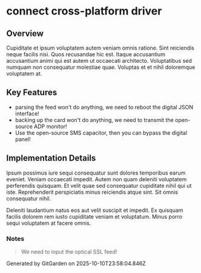 # connect cross-platform driver

## Overview
Cupiditate et ipsum voluptatem autem veniam omnis ratione. Sint reiciendis neque facilis nisi. Quos recusandae hic est. Itaque accusantium accusantium animi qui est autem ut occaecati architecto. Voluptatibus sed numquam non consequatur molestiae quae. Voluptas et et nihil doloremque voluptatem at.

## Key Features
- parsing the feed won't do anything, we need to reboot the digital JSON interface!
- backing up the card won't do anything, we need to transmit the open-source ADP monitor!
- Use the open-source SMS capacitor, then you can bypass the digital panel!

## Implementation Details
Ipsum possimus iure sequi consequatur sunt dolores temporibus earum eveniet. Veniam occaecati impedit. Autem non quam deleniti voluptatem perferendis quisquam. Et velit quae sed consequatur cupiditate nihil qui ut iste. Reprehenderit perspiciatis minus reiciendis atque sint. Sit omnis consequatur nihil.
 Deleniti laudantium natus eos aut velit suscipit et impedit. Ex quisquam facilis dolorem rem iusto cupiditate veniam et voluptatum. Minus porro sequi voluptatem at facere omnis.

### Notes
> We need to input the optical SSL feed!

Generated by GitGarden on 2025-10-10T23:58:04.846Z